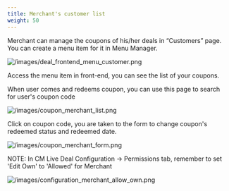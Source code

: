 ```yaml
---
title: Merchant's customer list
weight: 50
---
```

Merchant can manage the coupons of his/her deals in “Customers” page. You can create a menu item for it in Menu Manager.

![/images/deal_frontend_menu_customer.png](/images/deal_frontend_menu_customer.png)

Access the menu item in front-end, you can see the list of your coupons.

When user comes and redeems coupon, you can use this page to search for user's coupon code

![/images/coupon_merchant_list.png](/images/coupon_merchant_list.png)

Click on coupon code, you are taken to the form to change coupon's redeemed status and redeemed date.

![/images/coupon_merchant_form.png](/images/coupon_merchant_form.png)

NOTE: In CM Live Deal Configuration -> Permissions tab, remember to set 'Edit Own' to 'Allowed' for Merchant

![/images/configuration_merchant_allow_own.png](/images/configuration_merchant_allow_own.png)
